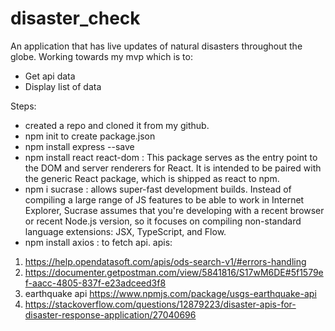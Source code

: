 # disaster_check

An application that has live updates of natural disasters throughout the globe.
Working towards my mvp which is to:
- Get api data
- Display list of data

Steps:

- created a repo and cloned it from my github.
- npm init to create package.json
- npm install express --save
- npm install react react-dom : This package serves as the entry point to the DOM and server renderers for React. It is intended to be paired with the generic React package, which is shipped as react to npm.
- npm i sucrase : allows super-fast development builds. Instead of compiling a large range of JS features to be able to work in Internet Explorer, Sucrase assumes that you're developing with a recent browser or recent Node.js version, so it focuses on compiling non-standard language extensions: JSX, TypeScript, and Flow.
- npm install axios : to fetch api.
apis:

1. https://help.opendatasoft.com/apis/ods-search-v1/#errors-handling
2. https://documenter.getpostman.com/view/5841816/S17wM6DE#5f1579ef-aacc-4805-837f-e23adceed3f8
3. earthquake api https://www.npmjs.com/package/usgs-earthquake-api
4. https://stackoverflow.com/questions/12879223/disaster-apis-for-disaster-response-application/27040696

